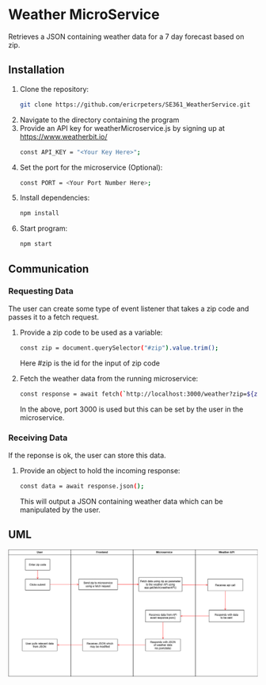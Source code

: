 # Weather MicroService
Retrieves a JSON containing weather data for a 7 day forecast based on zip.

## Installation
1. Clone the repository:
    ```sh
   git clone https://github.com/ericrpeters/SE361_WeatherService.git
    ```
2. Navigate to the directory containing the program
3. Provide an API key for weatherMicroservice.js by signing up at https://www.weatherbit.io/
   ```sh
   const API_KEY = "<Your Key Here>";
   ```
4. Set the port for the microservice (Optional):
   ```sh
   const PORT = <Your Port Number Here>;
   ```
5. Install dependencies:
   ```sh
   npm install
   ```
6. Start program:
   ```sh
   npm start
   ```
## Communication 
### Requesting Data
The user can create some type of event listener that takes a zip code and passes it to a fetch request.
1. Provide a zip code to be used as a variable:
   ```sh
   const zip = document.querySelector("#zip").value.trim();
   ```
   Here #zip is the id for the input of zip code
   
2. Fetch the weather data from the running microservice:
   ```sh
   const response = await fetch(`http://localhost:3000/weather?zip=${zip}`);
   ```
   In the above, port 3000 is used but this can be set by the user in the microservice.
     
### Receiving Data
If the reponse is ok, the user can store this data.
1. Provide an object to hold the incoming response:
   ```sh
   const data = await response.json();
   ```
   This will output a JSON containing weather data which can be manipulated by the user.

## UML
![alt text](https://github.com/ericrpeters/SE361_WeatherService/blob/main/WeatherMicroserviceUML.drawio.png?raw=true)
